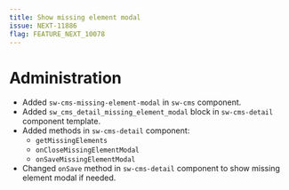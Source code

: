 ```yaml
---
title: Show missing element modal
issue: NEXT-11886
flag: FEATURE_NEXT_10078
---
```

# Administration
* Added `sw-cms-missing-element-modal` in `sw-cms` component.
* Added `sw_cms_detail_missing_element_modal` block in `sw-cms-detail` component template.
* Added methods in `sw-cms-detail` component:
    * `getMissingElements`
    * `onCloseMissingElementModal`
    * `onSaveMissingElementModal`
* Changed `onSave` method in `sw-cms-detail` component to show missing element modal if needed.
